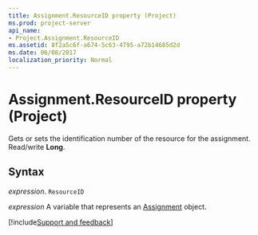 ```yaml
---
title: Assignment.ResourceID property (Project)
ms.prod: project-server
api_name:
- Project.Assignment.ResourceID
ms.assetid: 8f2a5c6f-a674-5c63-4795-a72b14685d2d
ms.date: 06/08/2017
localization_priority: Normal
---
```



# Assignment.ResourceID property (Project)

Gets or sets the identification number of the resource for the assignment. Read/write  **Long**.


## Syntax

_expression_. `ResourceID`

_expression_ A variable that represents an [Assignment](./Project.Assignment.md) object.

[!include[Support and feedback](~/includes/feedback-boilerplate.md)]